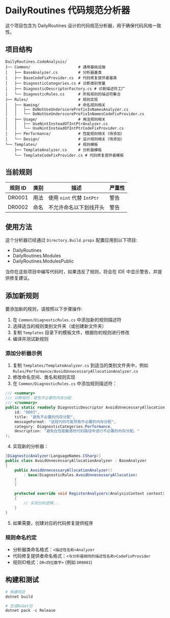 # DailyRoutines 代码规范分析器

这个项目包含为 DailyRoutines 设计的代码规范分析器，用于确保代码风格一致性。

## 项目结构

```
DailyRoutines.CodeAnalysis/
├── Common/                     # 通用基础设施
│   ├── BaseAnalyzer.cs         # 分析器基类
│   ├── BaseCodeFixProvider.cs  # 代码修复提供者基类
│   ├── DiagnosticCategories.cs # 诊断类别常量
│   ├── DiagnosticDescriptorFactory.cs # 诊断描述符工厂
│   └── DiagnosticRules.cs      # 所有规则的描述符集合
├── Rules/                      # 规则实现
│   ├── Naming/                 # 命名规则相关
│   │   ├── DoNotUseUnderscorePrefixInNamesAnalyzer.cs
│   │   └── DoNotUseUnderscorePrefixInNamesCodeFixProvider.cs
│   ├── Usage/                  # 用法规则相关
│   │   ├── UseNintInsteadOfIntPtrAnalyzer.cs
│   │   └── UseNintInsteadOfIntPtrCodeFixProvider.cs
│   ├── Performance/            # 性能规则相关（待添加）
│   └── Design/                 # 设计规则相关（待添加）
└── Templates/                  # 规则模板
    ├── TemplateAnalyzer.cs     # 分析器模板
    └── TemplateCodeFixProvider.cs # 代码修复提供者模板
```

## 当前规则

| 规则 ID | 类别 | 描述 | 严重性 |
|---------|------|------|--------|
| DR0001 | 用法 | 使用 `nint` 代替 `IntPtr` | 警告 |
| DR0002 | 命名 | 不允许命名以下划线开头 | 警告 |

## 使用方法

这个分析器已经通过 `Directory.Build.props` 配置应用到以下项目:

- DailyRoutines
- DailyRoutines.Modules
- DailyRoutines.ModulesPublic

当你在这些项目中编写代码时，如果违反了规则，将会在 IDE 中显示警告，并提供修复建议。

## 添加新规则

要添加新的规则，请按照以下步骤操作:

1. 在 `Common/DiagnosticRules.cs` 中添加新的规则描述符
2. 选择适当的规则类别文件夹（或创建新文件夹）
3. 复制 `Templates` 目录下的模板文件，根据你的规则进行修改
4. 编译并测试新规则

### 添加分析器示例

1. 复制 `Templates/TemplateAnalyzer.cs` 到适当的类别文件夹中，例如 `Rules/Performance/AvoidUnnecessaryAllocationAnalyzer.cs`
2. 修改命名空间、类名和规则实现
3. 在 `Common/DiagnosticRules.cs` 中添加规则描述符：

```csharp
/// <summary>
/// 诊断规则：避免不必要的内存分配
/// </summary>
public static readonly DiagnosticDescriptor AvoidUnnecessaryAllocation = DiagnosticDescriptorFactory.Create(
    id: "0003",
    title: "避免不必要的内存分配",
    messageFormat: "这段代码可能导致不必要的内存分配",
    category: DiagnosticCategories.Performance,
    description: "避免在性能敏感的代码路径中进行不必要的内存分配。"
);
```

4. 实现新的分析器：

```csharp
[DiagnosticAnalyzer(LanguageNames.CSharp)]
public class AvoidUnnecessaryAllocationAnalyzer : BaseAnalyzer
{
    public AvoidUnnecessaryAllocationAnalyzer() 
        : base(DiagnosticRules.AvoidUnnecessaryAllocation)
    {
    }

    protected override void RegisterAnalyzers(AnalysisContext context)
    {
        // 实现分析逻辑...
    }
}
```

5. 如果需要，创建对应的代码修复提供程序

### 规则命名约定

- 分析器类命名格式：`<描述性名称>Analyzer`
- 代码修复提供者命名格式：`<与分析器相同的描述性名称>CodeFixProvider`
- 规则ID格式：`DR<四位数字>` (例如 `DR0001`)

## 构建和测试

```powershell
# 构建项目
dotnet build

# 生成NuGet包
dotnet pack -c Release
``` 